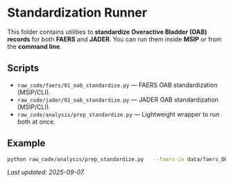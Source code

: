 # Standardization Runner

This folder contains utilities to **standardize Overactive Bladder (OAB) records** for both **FAERS** and **JADER**. You can run them inside **MSIP** or from the **command line**.

## Scripts
- `raw_code/faers/01_oab_standardize.py` — FAERS OAB standardization (MSIP/CLI).
- `raw_code/jader/01_oab_standardize.py` — JADER OAB standardization (MSIP/CLI).
- `raw_code/analysis/prep_standardize.py` — Lightweight wrapper to run both at once.

## Example
```bash
python raw_code/analysis/prep_standardize.py   --faers-in data/faers_DRUG.csv   --faers-out data/derived/faers_oab_standardized.csv   --jader-in data/jader_DRUG.csv   --jader-out data/derived/jader_oab_standardized.csv
```

_Last updated: 2025-09-07._

